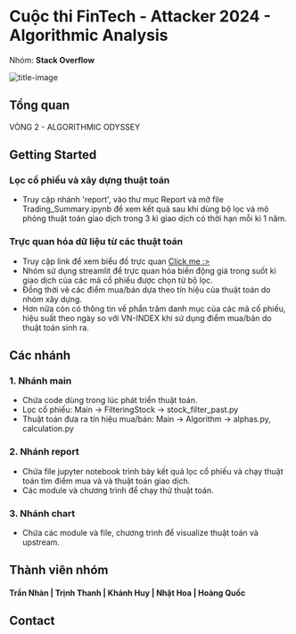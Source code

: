 # Cuộc thi FinTech -  Attacker 2024 - Algorithmic Analysis<br>
Nhóm: **Stack Overflow**

![title-image](https://picsum.photos/1080/450)

## Tổng quan

 VÒNG 2 - ALGORITHMIC ODYSSEY

## Getting Started

### Lọc cổ phiếu và xây dựng thuật toán

- Truy cập nhánh 'report', vào thư mục Report và mở file Trading_Summary.ipynb đề xem kết quả sau khi dùng bộ lọc và mô phỏng thuật toán giao dịch trong 3 kì giao dịch có thời hạn mỗi kì 1 năm.

### Trực quan hóa dữ liệu từ các thuật toán
- Truy cập link để xem biểu đồ trực quan <a href="https://stackoverflow-attacker2024.streamlit.app/?fbclid=IwAR0f587tNfuu_mtuR2c3UWY8SdFnIb6WZjUeBXu-bhCnspMgD17m4WE7KF8">Click me :></a>
- Nhóm sử dụng streamlit để trực quan hóa biến động giá trong suốt kì giao dịch của các mã cổ phiếu được chọn từ bộ lọc.
- Đồng thời vẽ các điểm mua/bán dựa theo tín hiệu của thuật toán do nhóm xây dựng.
- Hơn nữa còn có thông tin về phần trăm danh mục của các mã cố phiếu, hiệu suất theo ngày so với VN-INDEX khi sử dụng điểm mua/bán do thuật toán sinh ra.

## Các nhánh

### 1. Nhánh **main**

- Chứa code dùng trong lúc phát triển thuật toán.<br>
- Lọc cổ phiếu: Main -> FilteringStock -> stock_filter_past.py
- Thuật toán đưa ra tín hiệu mua/bán: Main -> Algorithm -> alphas.py, calculation.py

### 2. Nhánh **report**<br>
- Chứa file jupyter notebook trình bày kết quả lọc cổ phiếu và chạy thuật toán tìm điểm mua và và thuật toán giao dịch.
- Các module và chương trình để chạy thử thuật toán.
### 3. Nhánh **chart**<br>
- Chứa các module và file, chương trình để visualize thuật toán và upstream.


## Thành viên nhóm


#### Trần Nhàn | Trịnh Thanh | Khánh Huy | Nhật Hoa | Hoàng Quốc

## Contact

